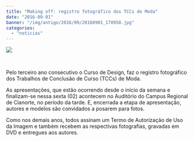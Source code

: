 ```yaml
---
title: "Making off: registro fotográfico dos TCCs de Moda"
date: "2016-09-01"
banner: "/img/antigo/2016/09/20160901_170958.jpg"
categories: 
  - "noticias"
---
```


![](/img/antigo/2016/09/20160901_170958.jpg)

 

Pelo terceiro ano consecutivo o Curso de Design, faz o registro fotográfico dos Trabalhos de Conclusão de Curso (TCCs) de Moda.

As apresentações, que estão ocorrendo desde o início da semana e finalizam-se nessa sexta (02) acontecem no Auditório do Campus Regional de Cianorte, no período da tarde. E, encerrada a etapa de apresentação, autores e modelos são convidados a posarem para fotos.

Como nos demais anos, todos assinam um Termo de Autorização de Uso da Imagem e também recebem as respectivas fotografias, gravadas em DVD e entregues aos autores.

